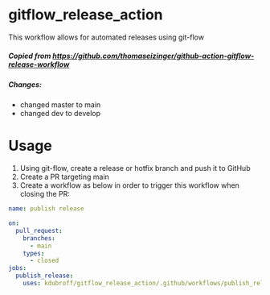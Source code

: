 # gitflow_release_action
This workflow allows for automated releases using git-flow

##### Copied from https://github.com/thomaseizinger/github-action-gitflow-release-workflow
##### Changes:
- changed master to main
- changed dev to develop

# Usage

1. Using git-flow, create a release or hotfix branch and push it to GitHub
2. Create a PR targeting main
3. Create a workflow as below in order to trigger this workflow when closing the PR:

```yml
name: publish release

on:
  pull_request:
    branches:
      - main
    types:
      - closed
jobs:
  publish_release:
    uses: kdubroff/gitflow_release_action/.github/workflows/publish_release.yml@8e8c36c336da44de5ac52cfc81e391c3c7df13d9
```
